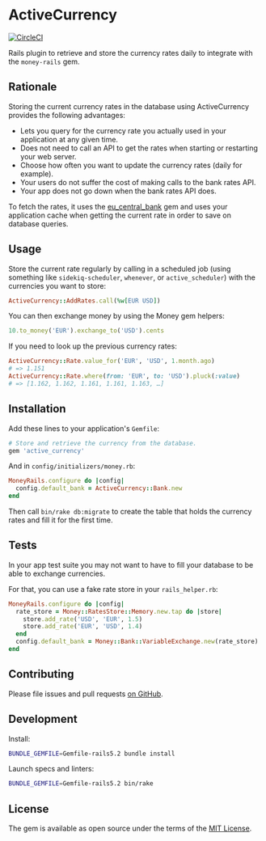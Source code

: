 # ActiveCurrency

[![CircleCI](https://circleci.com/gh/sunny/active_currency.svg?style=svg)](https://circleci.com/gh/sunny/active_currency)

Rails plugin to retrieve and store the currency rates daily to integrate
with the `money-rails` gem.

## Rationale

Storing the current currency rates in the database using ActiveCurrency
provides the following advantages:

- Lets you query for the currency rate you actually used in your application at
  any given time.
- Does not need to call an API to get the rates when starting or restarting
  your web server.
- Choose how often you want to update the currency rates (daily for example).
- Your users do not suffer the cost of making calls to the bank rates API.
- Your app does not go down when the bank rates API does.

To fetch the rates, it uses the [eu_central_bank] gem and uses your application
cache when getting the current rate in order to save on database queries.

## Usage

Store the current rate regularly by calling in a scheduled job (using something
like `sidekiq-scheduler`, `whenever`, or `active_scheduler`) with the currencies
you want to store:

```rb
ActiveCurrency::AddRates.call(%w[EUR USD])
```

You can then exchange money by using the Money gem helpers:

```rb
10.to_money('EUR').exchange_to('USD').cents
```

If you need to look up the previous currency rates:

```rb
ActiveCurrency::Rate.value_for('EUR', 'USD', 1.month.ago)
# => 1.151
ActiveCurrency::Rate.where(from: 'EUR', to: 'USD').pluck(:value)
# => [1.162, 1.162, 1.161, 1.161, 1.163, …]
```

## Installation

Add these lines to your application's `Gemfile`:

```rb
# Store and retrieve the currency from the database.
gem 'active_currency'
```

And in `config/initializers/money.rb`:

```rb
MoneyRails.configure do |config|
  config.default_bank = ActiveCurrency::Bank.new
end
```

Then call `bin/rake db:migrate` to create the table that holds
the currency rates and fill it for the first time.

## Tests

In your app test suite you may not want to have to fill your database to be
able to exchange currencies.

For that, you can use a fake rate store in your `rails_helper.rb`:

```rb
MoneyRails.configure do |config|
  rate_store = Money::RatesStore::Memory.new.tap do |store|
    store.add_rate('USD', 'EUR', 1.5)
    store.add_rate('EUR', 'USD', 1.4)
  end
  config.default_bank = Money::Bank::VariableExchange.new(rate_store)
end
```

## Contributing

Please file issues and pull requests
[on GitHub](https://github.com/sunny/active_currency).

## Development

Install:

```sh
BUNDLE_GEMFILE=Gemfile-rails5.2 bundle install
```

Launch specs and linters:

```sh
BUNDLE_GEMFILE=Gemfile-rails5.2 bin/rake
```

## License

The gem is available as open source under the terms of the
[MIT License](http://opensource.org/licenses/MIT).

[eu_central_bank]: https://github.com/RubyMoney/eu_central_bank
